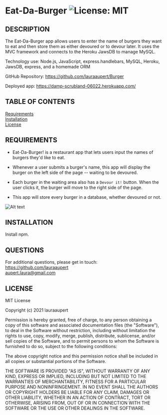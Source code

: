 
# Eat-Da-Burger	![License: MIT](https://img.shields.io/badge/License-MIT-yellow.svg)

## DESCRIPTION

The Eat-Da-Burger app allows users to enter the name of burgers they want to eat and then store them as either devoured or to devour later. It uses the MVC framework and connects to the Heroku JawsDB to manage MySQL. 

Technology use: Node.js, JavaScript, express.handlebars, MySQL, Heroku, JawsDB, express, and a homemade ORM

GitHub Repository: https://github.com/lauraaupert/Burger

Deployed app: https://damp-scrubland-06022.herokuapp.com/

## TABLE OF CONTENTS

[Requirements](#USER)   
[Installation](#INSTALLATION)  
[License](#LICENSE)  

## REQUIREMENTS <a name="USER"></a>
* Eat-Da-Burger! is a restaurant app that lets users input the names of burgers they'd like to eat.

* Whenever a user submits a burger's name, this app will display the burger on the left side of the page -- waiting to be devoured.

* Each burger in the waiting area also has a `Devour it!` button. When the user clicks it, the burger will move to the right side of the page.

* This app will store every burger in a database, whether devoured or not.

![Alt text](demo.gif)

## INSTALLATION <a name="INSTALLATION"></a>

Install npm.

## QUESTIONS <a name="QUESTIONS"></a>
For additional questions, please get in touch:  
https://github.com/lauraaupert  
aupert.laura@gmail.com

## LICENSE
MIT License

Copyright (c) 2021 lauraaupert

Permission is hereby granted, free of charge, to any person obtaining a copy
of this software and associated documentation files (the "Software"), to deal
in the Software without restriction, including without limitation the rights
to use, copy, modify, merge, publish, distribute, sublicense, and/or sell
copies of the Software, and to permit persons to whom the Software is
furnished to do so, subject to the following conditions:

The above copyright notice and this permission notice shall be included in all
copies or substantial portions of the Software.

THE SOFTWARE IS PROVIDED "AS IS", WITHOUT WARRANTY OF ANY KIND, EXPRESS OR
IMPLIED, INCLUDING BUT NOT LIMITED TO THE WARRANTIES OF MERCHANTABILITY,
FITNESS FOR A PARTICULAR PURPOSE AND NONINFRINGEMENT. IN NO EVENT SHALL THE
AUTHORS OR COPYRIGHT HOLDERS BE LIABLE FOR ANY CLAIM, DAMAGES OR OTHER
LIABILITY, WHETHER IN AN ACTION OF CONTRACT, TORT OR OTHERWISE, ARISING FROM,
OUT OF OR IN CONNECTION WITH THE SOFTWARE OR THE USE OR OTHER DEALINGS IN THE
SOFTWARE.
